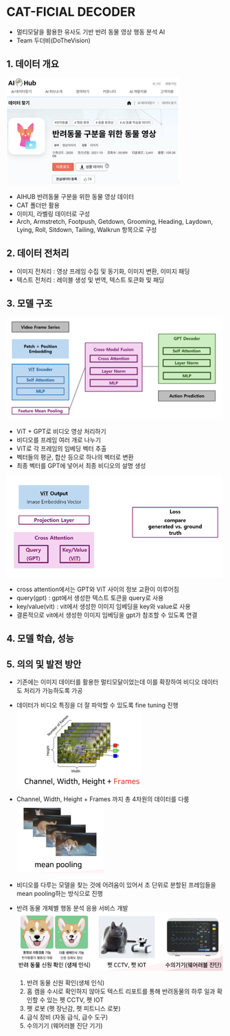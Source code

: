# CAT-FICIAL DECODER
- 멀티모달을 활용한 유사도 기반 반려 동물 영상 행동 분석 AI
- Team 두더비(DoTheVision) 




## 1. 데이터 개요
![데이터 출처](images/16.PNG)



- AIHUB 반려동물 구분을 위한 동물 영상 데이터
- CAT 폴더만 활용
- 이미지, 라벨링 데이터로 구성
- Arch, Armstretch, Footpush, Getdown, Grooming, Heading, Laydown, Lying, Roll, Sitdown, Tailing, Walkrun 항목으로 구성





## 2. 데이터 전처리
- 이미지 전처리 : 영상 프레임 수집 및 동기화, 이미지 변환, 이미지 패딩
- 텍스트 전처리 : 레이블 생성 및 번역, 텍스트 토큰화 및 패딩



## 3. 모델 구조
![모델 사진](images/17.PNG)
- ViT + GPT로 비디오 영상 처리하기
- 비디오를 프레임 여러 개로 나누기
- ViT로 각 프레임의 임베딩 벡터 추출
- 벡터들의 평균, 합산 등으로 하나의 벡터로 변환
- 최종 벡터를 GPT에 넣어서 최종 비디오의 설명 생성



![모델 사진](images/18.PNG)
- cross attention에서는 GPT와 ViT 사이의 정보 교환이 이루어짐
- query(gpt) : gpt에서 생성한 텍스트 토큰을 query로 사용
- key/value(vit) : vit에서 생성한 이미지 임베딩을 key와 value로 사용
- 결론적으로 vit에서 생성한 이미지 임베딩을 gpt가 참조할 수 있도록 연결


## 4. 모델 학습, 성능



## 5. 의의 및 발전 방안
- 기존에는 이미지 데이터를 활용한 멀티모달이었는데 이를 확장하여 비디오 데이터도 처리가 가능하도록 가공
- 데이터가 비디오 특징을 더 잘 파악할 수 있도록 fine tuning 진행
![4차원 사진](images/20.PNG)
- Channel, Width, Height + Frames 까지 총 4차원의 데이터를 다룸
![mean pooling 사진](images/21.PNG)
- 비디오를 다루는 모델을 찾는 것에 어려움이 있어서 초 단위로 분할된 프레임들을 mean pooling하는 방식으로 진행

- 반려 동물 개체별 행동 분석 응용 서비스 개발
![발전 방안 사진](images/23.PNG)
  1) 반려 동물 신원 확인(생체 인식)
  2) 홈 캠을 수시로 확인하지 않아도 텍스트 리포트를 통해 반려동물의 하루 일과 확인할 수 있는 펫 CCTV, 펫 IOT
  3) 펫 로봇 (펫 장난감, 펫 피트니스 로봇)
  4) 급식 장비 (자동 급식, 급수 도구)
  5) 수의기기 (웨어러블 진단 기기)



